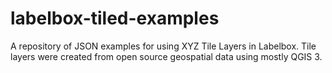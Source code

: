# labelbox-tiled-examples
A repository of JSON examples for using XYZ Tile Layers in Labelbox. Tile layers were created from open source geospatial data using mostly QGIS 3.
